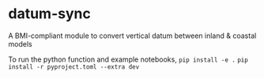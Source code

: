# datum-sync
A BMI-compliant module to convert vertical datum between inland &amp; coastal models

To run the python function and example notebooks,
`pip install -e .`
`pip install -r pyproject.toml --extra dev`
